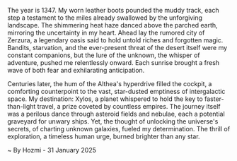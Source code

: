 
The year is 1347.  My worn leather boots pounded the muddy track, each step a testament to the miles already swallowed by the unforgiving landscape.  The shimmering heat haze danced above the parched earth, mirroring the uncertainty in my heart.  Ahead lay the rumored city of Zerzura, a legendary oasis said to hold untold riches and forgotten magic.  Bandits, starvation, and the ever-present threat of the desert itself were my constant companions, but the lure of the unknown, the whisper of adventure, pushed me relentlessly onward.  Each sunrise brought a fresh wave of both fear and exhilarating anticipation.

Centuries later, the hum of the Althea's hyperdrive filled the cockpit, a comforting counterpoint to the vast, star-dusted emptiness of intergalactic space.  My destination: Xylos, a planet whispered to hold the key to faster-than-light travel, a prize coveted by countless empires.  The journey itself was a perilous dance through asteroid fields and nebulae, each a potential graveyard for unwary ships.  Yet, the thought of unlocking the universe's secrets, of charting unknown galaxies, fueled my determination. The thrill of exploration, a timeless human urge, burned brighter than any star.

~ By Hozmi - 31 January 2025
